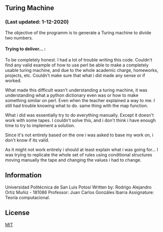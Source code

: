 ##  Turing Machine
### (Last updated: 1-12-2020)
The objective of the programm is to generate a Turing machine to divide two numbers. 
  
  

#### Trying to deliver... :

To be completely honest. I had a lot of trouble writing this code. Couldn't find any valid example of how to use perl be able to make a completely usable turing machine, and due to the whole academic charge, homeworks, projects, etc. Couldn't make sure that what i did made any sense or if worked.

What made this difficult wasn't understanding a turing machine, it was understanding what a python dictionary even was or how to make something similar on perl. Even when the teacher explained a way to me. I still had trouble knowing what to do.
same thing with the map function. 


What i did was essentially try to do everything manually. Except it doesn't work with some tapes. I couldn't solve this, and i don't think i have enough time to try to implement a solution.

Since it's not entirely based on the one i was asked to base my work on, i don't know if its valid.

As it might not work entirely i should at least explain what i was going for... 
I was trying to replicate the whole set of rules using conditional structures moving manually the tape and changing the values i had to change.



## Information

Universidad Politécnica de San Luis Potosí
Written by: Rodrigo Alejandro Ortiz Muñiz - 181086
Professor: Juan Carlos Gonzáles Ibarra
Assignature: Teoría computacional.


## License
[MIT](https://choosealicense.com/licenses/mit/)
